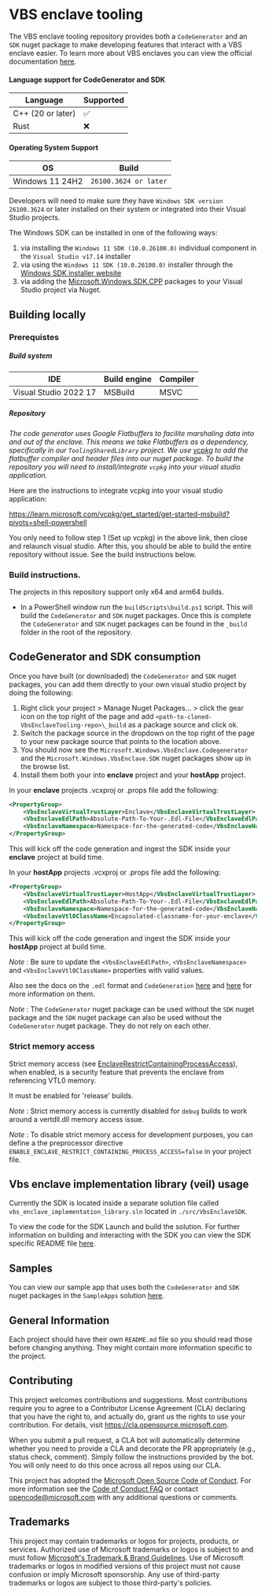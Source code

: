 ﻿VBS enclave tooling
================

The VBS enclave tooling repository provides both a `CodeGenerator` and an `SDK` nuget package to make developing
features that interact with a VBS enclave easier. To learn more about VBS enclaves you can view the official documentation 
[here](https://learn.microsoft.com/windows/win32/trusted-execution/vbs-enclaves).

#### Language support for CodeGenerator and SDK
| Language          | Supported |
|-------------------|-----------|
| C++ (20 or later) |    ✅     |
| Rust              |    ❌     |

#### Operating System Support

| OS                  | Build                 |
|---------------------|-----------------------|
| Windows 11 24H2     | `26100.3624 or later` |

Developers will need to make sure they have `Windows SDK version 26100.3624` or later installed on their system or integrated into their Visual Studio projects.

The Windows SDK can be installed in one of the following ways:
1. via installing the `Windows 11 SDK (10.0.26100.0)` individual component in the `Visual Studio v17.14` installer
1. via using the `Windows 11 SDK (10.0.26100.0)` installer through the [Windows SDK installer website](https://developer.microsoft.com/windows/downloads/windows-sdk/)
1. via adding the [Microsoft.Windows.SDK.CPP](https://www.nuget.org/packages/Microsoft.Windows.SDK.CPP/) packages to your Visual Studio project via Nuget.

Building locally
------------

### Prerequistes

##### Build system
| IDE                   | Build engine | Compiler |
|-----------------------|--------------|----------|
| Visual Studio 2022 17 |   MSBuild    |   MSVC   |

##### Repository

*The code generator uses Google Flatbuffers to facilite marshaling data into and out of the enclave.
This means we take Flatbuffers as a dependency, specifically in our `ToolingSharedLibrary` project.
We use [vcpkg](https://learn.microsoft.com/vcpkg/get_started/overview) to add the flatbuffer compiler and header files into our nuget package. To build the
repository you will need to install/integrate `vcpkg` into your visual studio application.*

Here are the instructions to integrate vcpkg into your visual studio application:

https://learn.microsoft.com/vcpkg/get_started/get-started-msbuild?pivots=shell-powershell

You only need to follow step 1 (Set up vcpkg) in the above link, then close and relaunch visual studio. 
After this, you should be able to build the entire repository without issue. See the build instructions below.

### Build instructions.
The projects in this repository support only x64 and arm64 builds. 

- In a PowerShell window run the `buildScripts\build.ps1` script. This will build the `CodeGenerator` and `SDK` nuget packages.
Once this is complete the `CodeGenerator` and `SDK` nuget packages can be found in the `_build` folder in the root of the repository.

CodeGenerator and SDK consumption
------------
Once you have built (or downloaded) the `CodeGenerator` and `SDK` nuget packages, you can add them directly to your own visual studio
project by doing the following:

1. Right click your project > Manage Nuget Packages... > click the gear icon on the top right
   of the page and add `<path-to-cloned-VbsEnclaveTooling-repo>\_build` as a package source and click ok.
1. Switch the package source in the dropdown on the top right of the page to
   your new package source that points to the location above.
1. You should now see the `Microsoft.Windows.VbsEnclave.Codegenerator` and the `Microsoft.Windows.VbsEnclave.SDK` nuget packages show up in the browse list.
1. Install them both your into **enclave** project and your **hostApp** project. 
   
In your **enclave** projects .vcxproj or .props file add the following:
```xml
<PropertyGroup>
    <VbsEnclaveVirtualTrustLayer>Enclave</VbsEnclaveVirtualTrustLayer>
    <VbsEnclaveEdlPath>Absolute-Path-To-Your-.Edl-File</VbsEnclaveEdlPath>
    <VbsEnclaveNamespace>Namespace-for-the-generated-code</VbsEnclaveNamespace>
</PropertyGroup>
```

 This will kick off the code generation and ingest the SDK inside your **enclave** project at build time.

In your **hostApp** projects .vcxproj or .props file add the following:
```xml
<PropertyGroup>
    <VbsEnclaveVirtualTrustLayer>HostApp</VbsEnclaveVirtualTrustLayer>
    <VbsEnclaveEdlPath>Absolute-Path-To-Your-.Edl-File</VbsEnclaveEdlPath>
    <VbsEnclaveNamespace>Namespace-for-the-generated-code</VbsEnclaveNamespace>
    <VbsEnclaveVtl0ClassName>Encapsulated-classname-for-your-enclave</VbsEnclaveVtl0ClassName>
</PropertyGroup>
```

This will kick off the code generation and ingest the SDK inside your **hostApp** project at build time.

*Note* : Be sure to update the `<VbsEnclaveEdlPath>`, `<VbsEnclaveNamespace>` and `<VbsEnclaveVtl0ClassName>` properties with valid values.

Also see the docs on the `.edl` format and `CodeGeneration` [here](./docs/Edl.md) and [here](./docs/CodeGeneration.md) for more information on them.

*Note* : The `CodeGenerator` nuget package can be used without the `SDK` nuget package
   and the `SDK` nuget package can also be used without the `CodeGenerator` nuget package. They do not rely on each other.

### Strict memory access
Strict memory access (see [EnclaveRestrictContainingProcessAccess](https://learn.microsoft.com/windows/win32/api/winenclaveapi/nf-winenclaveapi-enclaverestrictcontainingprocessaccess)), when enabled, is a security feature that prevents the enclave from referencing VTL0 memory.

It must be enabled for 'release' builds.

*Note* : Strict memory access is currently disabled for `debug` builds to work around a vertdll.dll memory access issue.

*Note* : To disable strict memory access for development purposes, you can define a the preprocessor directive ```ENABLE_ENCLAVE_RESTRICT_CONTAINING_PROCESS_ACCESS=false``` in your project file.


Vbs enclave implementation library (veil) usage
------------
Currently the SDK is located inside a separate solution file called `vbs_enclave_implementation_library.sln` 
located in `./src/VbsEnclaveSDK`.

To view the code for the SDK Launch and build the solution. For further information on building and interacting
with the SDK you can view the SDK specific README file [here](./src/VbsEnclaveSDK/README.md).

Samples
------------

You can view our sample app that uses both the `CodeGenerator` and `SDK` nuget packages in the `SampleApps` solution
[here](./SampleApps/SampleApps/README.md).

General Information
------------

Each project should have their own `README.md` file so you should read those
before changing anything. They might contain more information specific to the project.

Contributing
------------

This project welcomes contributions and suggestions.  Most contributions require you to agree to a
Contributor License Agreement (CLA) declaring that you have the right to, and actually do, grant us
the rights to use your contribution. For details, visit https://cla.opensource.microsoft.com.

When you submit a pull request, a CLA bot will automatically determine whether you need to provide
a CLA and decorate the PR appropriately (e.g., status check, comment). Simply follow the instructions
provided by the bot. You will only need to do this once across all repos using our CLA.

This project has adopted the [Microsoft Open Source Code of Conduct](https://opensource.microsoft.com/codeofconduct/).
For more information see the [Code of Conduct FAQ](https://opensource.microsoft.com/codeofconduct/faq/) or
contact [opencode@microsoft.com](mailto:opencode@microsoft.com) with any additional questions or comments.

Trademarks
------------
This project may contain trademarks or logos for projects, products, or services. Authorized use of Microsoft 
trademarks or logos is subject to and must follow 
[Microsoft's Trademark & Brand Guidelines](https://www.microsoft.com/en-us/legal/intellectualproperty/trademarks/usage/general).
Use of Microsoft trademarks or logos in modified versions of this project must not cause confusion or imply Microsoft sponsorship.
Any use of third-party trademarks or logos are subject to those third-party's policies.
